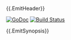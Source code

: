 {{.EmitHeader}}

[![GoDoc](https://godoc.org/github.com/raphael/goa?status.svg)](https://godoc.org/github.com/raphael/goa) [![Build Status](https://travis-ci.org/raphael/goa.svg)](https://travis-ci.org/raphael/goa)

{{.EmitSynopsis}}
